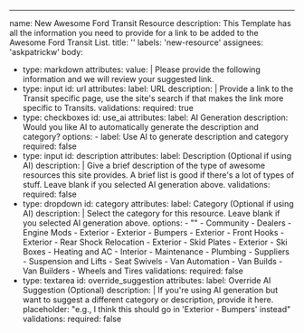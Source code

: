 ---
name: New Awesome Ford Transit Resource
description: This Template has all the information you need to provide for a link to be
  added to the Awesome Ford Transit List.
title: ''
labels: 'new-resource'
assignees: 'askpatrickw'
body:
  - type: markdown
    attributes:
      value: |
        Please provide the following information and we will review your suggested link.
  - type: input
    id: url
    attributes:
      label: URL
      description: |
        Provide a link to the Transit specific page, use the site's search if that makes the link more specific to Transits.
    validations:
      required: true
  - type: checkboxes
    id: use_ai
    attributes:
      label: AI Generation
      description: Would you like AI to automatically generate the description and category?
      options:
        - label: Use AI to generate description and category
          required: false
  - type: input
    id: description
    attributes:
      label: Description (Optional if using AI)
      description: |
        Give a brief description of the type of awesome resources this site provides. A brief list is good if there's a lot of types of stuff.
        Leave blank if you selected AI generation above.
    validations:
      required: false
  - type: dropdown
    id: category
    attributes:
      label: Category (Optional if using AI)
      description: |
        Select the category for this resource. Leave blank if you selected AI generation above.
      options:
        - ""
        - Community
        - Dealers
        - Engine Mods
        - Exterior
        - Exterior - Bumpers
        - Exterior - Front Hooks
        - Exterior - Rear Shock Relocation
        - Exterior - Skid Plates
        - Exterior - Ski Boxes
        - Heating and AC
        - Interior
        - Maintenance
        - Plumbing
        - Suppliers
        - Suspension and Lifts
        - Seat Swivels
        - Van Automation
        - Van Builds
        - Van Builders
        - Wheels and Tires
    validations:
      required: false
  - type: textarea
    id: override_suggestion
    attributes:
      label: Override AI Suggestion (Optional)
      description: |
        If you're using AI generation but want to suggest a different category or description, provide it here.
      placeholder: "e.g., I think this should go in 'Exterior - Bumpers' instead"
    validations:
      required: false
